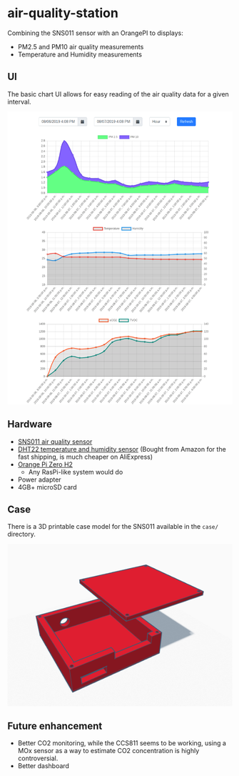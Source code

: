# air-quality-station
Combining the SNS011 sensor with an OrangePI to displays:

- PM2.5 and PM10 air quality measurements
- Temperature and Humidity measurements

## UI

The basic chart UI allows for easy reading of the air quality data for a given interval.

![ui](images/ui.png)

## Hardware

- [SNS011 air quality sensor](https://www.aliexpress.com/item/Laser-PM2-5-sensor-SDS011-particle-sensor-dust-sensor/32724933436.html?spm=a2g0s.9042311.0.0.ca304c4dQQAiml)
- [DHT22 temperature and humidity sensor](https://www.amazon.ca/gp/product/B06Y63YMSS/ref=ppx_yo_dt_b_asin_title_o00_s00?ie=UTF8&psc=1) (Bought from Amazon for the fast shipping, is much cheaper on AliExpress)
- [Orange Pi Zero H2](https://www.aliexpress.com/item/New-Orange-Pi-Zero-H2-Quad-Core-Open-source-512MB-development-board-beyond-Raspberry-Pi/32761500374.html?spm=a2g0s.9042311.0.0.27424c4d73P8NR)
    - Any RasPi-like system would do
- Power adapter
- 4GB+ microSD card

## Case

There is a 3D printable case model for the SNS011 available in the `case/` directory.

![case](images/case.png)

## Future enhancement

- Better CO2 monitoring, while the CCS811 seems to be working, using a MOx sensor as a way to estimate CO2 concentration is highly controversial.
- Better dashboard
